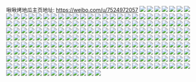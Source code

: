 啾啾烤地瓜主页地址: https://weibo.com/u/7524972057 
![](https://wx4.sinaimg.cn/mw2000/008dg0Z3ly1h9hbnen9v8j31o0280kjm.jpg) 
![](https://wx4.sinaimg.cn/mw2000/008dg0Z3ly1h9evqwcw8nj30wi139jw9.jpg) 
![](https://wx4.sinaimg.cn/mw2000/008dg0Z3ly1h9e6bmhchwj30wi134wmn.jpg) 
![](https://wx4.sinaimg.cn/mw2000/008dg0Z3ly1h9dtoltpwlj31o02807wi.jpg) 
![](https://wx4.sinaimg.cn/mw2000/008dg0Z3ly1h9dtokemtbj33402c04qr.jpg) 
![](https://wx4.sinaimg.cn/mw2000/008dg0Z3ly1h9c9z589thj30wi1yc41j.jpg) 
![](https://wx4.sinaimg.cn/mw2000/008dg0Z3ly1h98i6sp0mcj30wi0wd0y6.jpg) 
![](https://wx4.sinaimg.cn/mw2000/008dg0Z3ly1h986sbdj32j30rx0fn767.jpg) 
![](https://wx4.sinaimg.cn/mw2000/008dg0Z3ly1h93gu3d8adj30u00u0427.jpg) 
![](https://wx4.sinaimg.cn/mw2000/008dg0Z3ly1h92ekzqqhij30wi1250y7.jpg) 
![](https://wx4.sinaimg.cn/mw2000/008dg0Z3ly1h8tvufbq9bj304g04ga9w.jpg) 
![](https://wx4.sinaimg.cn/mw2000/008dg0Z3ly1h8rx2htprjj304g04ga9w.jpg) 
![](https://wx4.sinaimg.cn/mw2000/008dg0Z3ly1h8rlp1arp1j30u00tddk5.jpg) 
![](https://wx4.sinaimg.cn/mw2000/008dg0Z3ly1h8oaan4jsmj30nc0ncgo7.jpg) 
![](https://wx4.sinaimg.cn/mw2000/008dg0Z3ly1h8isetkofuj31o02807wi.jpg) 
![](https://wx4.sinaimg.cn/mw2000/008dg0Z3ly1h8iserasl8j31o02807wi.jpg) 
![](https://wx4.sinaimg.cn/mw2000/008dg0Z3ly1h8ec134b6sj30uk5y77wj.jpg) 
![](https://wx4.sinaimg.cn/mw2000/008dg0Z3ly1h8ec16s34pj30uk6pmb2c.jpg) 
![](https://wx4.sinaimg.cn/mw2000/008dg0Z3ly1h83qhzd6nfj30u014011j.jpg) 
![](https://wx4.sinaimg.cn/mw2000/008dg0Z3ly1h827znw6bkj30qo1bcjwm.jpg) 
![](https://wx4.sinaimg.cn/mw2000/008dg0Z3ly1h7xycqmuy0j31uc1acb29.jpg) 
![](https://wx4.sinaimg.cn/mw2000/008dg0Z3ly1h7vqn0h220j32c03401ky.jpg) 
![](https://wx4.sinaimg.cn/mw2000/008dg0Z3ly1h7vqmzemwmj32c03404qq.jpg) 
![](https://wx4.sinaimg.cn/mw2000/008dg0Z3ly1h7vqmyi8s5j33402c04qs.jpg) 
![](https://wx4.sinaimg.cn/mw2000/008dg0Z3ly1h7tzlsmxuhj30u00u0gra.jpg) 
![](https://wx4.sinaimg.cn/mw2000/008dg0Z3ly1h7pi1zhxqxj30v60u00u2.jpg) 
![](https://wx4.sinaimg.cn/mw2000/008dg0Z3ly1h7oy4ojlisj30se0sg40n.jpg) 
![](https://wx4.sinaimg.cn/mw2000/008dg0Z3ly1h7m1b34k02j31jk2iz7wi.jpg) 
![](https://wx4.sinaimg.cn/mw2000/008dg0Z3ly1h7la5qsnjfj30lu0lb0u7.jpg) 
![](https://wx4.sinaimg.cn/mw2000/008dg0Z3ly1h7gpmxwj7ij31400u0dou.jpg) 
![](https://wx4.sinaimg.cn/mw2000/008dg0Z3ly1h7gpn6s4j2j33402c04qs.jpg) 
![](https://wx4.sinaimg.cn/mw2000/008dg0Z3ly1h7gpn1b1luj30wi0kl0td.jpg) 
![](https://wx4.sinaimg.cn/mw2000/008dg0Z3ly1h7gpn1v863j30wi0u775c.jpg) 
![](https://wx4.sinaimg.cn/mw2000/008dg0Z3ly1h7foakjqnxj31uc1acu0x.jpg) 
![](https://wx4.sinaimg.cn/mw2000/008dg0Z3ly1h7dyvb42i8j30wi1ycnpd.jpg) 
![](https://wx4.sinaimg.cn/mw2000/008dg0Z3ly1h79vsq41lyj31o0280wnn.jpg) 
![](https://wx4.sinaimg.cn/mw2000/008dg0Z3ly1h79viqiezgj30y61ckwsr.jpg) 
![](https://wx4.sinaimg.cn/mw2000/008dg0Z3ly1h768dcgiwdj30o216rtd1.jpg) 
![](https://wx4.sinaimg.cn/mw2000/008dg0Z3ly1h74ulfnsdnj30qo0qogog.jpg) 
![](https://wx4.sinaimg.cn/mw2000/008dg0Z3ly1h72u7euyabj31o0280gur.jpg) 
![](https://wx4.sinaimg.cn/mw2000/008dg0Z3ly1h72u7gffppj31o0280gu3.jpg) 
![](https://wx4.sinaimg.cn/mw2000/008dg0Z3ly1h72u7bz5vhj30zg1ban3v.jpg) 
![](https://wx4.sinaimg.cn/mw2000/008dg0Z3ly1h72u7bnyeaj30wi0adwhm.jpg) 
![](https://wx4.sinaimg.cn/mw2000/008dg0Z3ly1h72u96c9waj31120pw4qp.jpg) 
![](https://wx4.sinaimg.cn/mw2000/008dg0Z3ly1h72u8kxjgkj33401r0kjl.jpg) 
![](https://wx4.sinaimg.cn/mw2000/008dg0Z3ly1h6ybfwfu17j31yc0witai.jpg) 
![](https://wx4.sinaimg.cn/mw2000/008dg0Z3ly1h6ybfwqx4dj31yc0wi75j.jpg) 
![](https://wx4.sinaimg.cn/mw2000/008dg0Z3ly1h6shs0mxqmj30uka5j7to.jpg) 
![](https://wx4.sinaimg.cn/mw2000/008dg0Z3ly1h6se7z12zzj30ku1941jr.jpg) 
![](https://wx4.sinaimg.cn/mw2000/008dg0Z3ly1h6nanchn7uj30jz0jsglw.jpg) 
![](https://wx4.sinaimg.cn/mw2000/008dg0Z3ly1h6m8y5a4tgj30u00tl424.jpg) 
![](https://wx4.sinaimg.cn/mw2000/008dg0Z3ly1h6iqed05mrj30sg0sgjua.jpg) 
![](https://wx4.sinaimg.cn/mw2000/008dg0Z3ly1h61t7914enj31o0280hdu.jpg) 
![](https://wx4.sinaimg.cn/mw2000/008dg0Z3ly1h61t74l8yjj31o0280kjm.jpg) 
![](https://wx4.sinaimg.cn/mw2000/008dg0Z3ly1h61t733q40j31o0280hdu.jpg) 
![](https://wx4.sinaimg.cn/mw2000/008dg0Z3ly1h61t76i2gfj31o02804cu.jpg) 
![](https://wx4.sinaimg.cn/mw2000/008dg0Z3ly1h5spg4nsd7j31120pw7wh.jpg) 
![](https://wx4.sinaimg.cn/mw2000/008dg0Z3ly1h5spg5hxwqj31120pw4qp.jpg) 
![](https://wx4.sinaimg.cn/mw2000/008dg0Z3ly1h5sg8pdj45j31120pwe20.jpg) 
![](https://wx4.sinaimg.cn/mw2000/008dg0Z3ly1h5sg8qb3dvj31120pw1kx.jpg) 
![](https://wx4.sinaimg.cn/mw2000/008dg0Z3ly1h5sg8r4db8j31120pw1kx.jpg) 
![](https://wx4.sinaimg.cn/mw2000/008dg0Z3ly1h5rz9kdpvij30ur0u078h.jpg) 
![](https://wx4.sinaimg.cn/mw2000/008dg0Z3ly1h5fs7ans9lj30u00u0gra.jpg) 
![](https://wx4.sinaimg.cn/mw2000/008dg0Z3ly1h5ergbojnrj31120pw7us.jpg) 
![](https://wx4.sinaimg.cn/mw2000/008dg0Z3ly1h5ergao4eoj31120pw1kx.jpg) 
![](https://wx4.sinaimg.cn/mw2000/008dg0Z3ly1h5ergcr4qej31120pw1kx.jpg) 
![](https://wx4.sinaimg.cn/mw2000/008dg0Z3ly1h5bdj3j8j7j303k03kwea.jpg) 
![](https://wx4.sinaimg.cn/mw2000/008dg0Z3ly1h4zn09vbh5j32c02c0e81.jpg) 
![](https://wx4.sinaimg.cn/mw2000/008dg0Z3ly1h4s87tu9d0j30u00tl424.jpg) 
![](https://wx4.sinaimg.cn/mw2000/008dg0Z3ly1h4mr7nac5tj30tv1m7h7b.jpg) 
![](https://wx4.sinaimg.cn/mw2000/008dg0Z3ly1h4i7a3gkwdj32c0340hdv.jpg) 
![](https://wx4.sinaimg.cn/mw2000/008dg0Z3ly1h4i79yduwdj325c25cnpd.jpg) 
![](https://wx4.sinaimg.cn/mw2000/008dg0Z3ly1h4i7a6sm0yj32c03404qr.jpg) 
![](https://wx4.sinaimg.cn/mw2000/008dg0Z3ly1h4cesccx41j30y40y4k6e.jpg) 
![](https://wx4.sinaimg.cn/mw2000/008dg0Z3ly1h4cesb6573j32c0340hdu.jpg) 
![](https://wx4.sinaimg.cn/mw2000/008dg0Z3ly1h4cesmtq4ej32c0340x6t.jpg) 
![](https://wx4.sinaimg.cn/mw2000/008dg0Z3ly1h4cesohq6bj32c03407wi.jpg) 
![](https://wx4.sinaimg.cn/mw2000/008dg0Z3ly1h4cesp16saj316o1kw49y.jpg) 
![](https://wx4.sinaimg.cn/mw2000/008dg0Z3ly1h4cespe6atj30r40q943x.jpg) 
![](https://wx4.sinaimg.cn/mw2000/008dg0Z3ly1h47u67xdslj30jz0hbdho.jpg) 
![](https://wx4.sinaimg.cn/mw2000/008dg0Z3ly1h44ldp0t6dj30wi1yc7wh.jpg) 
![](https://wx4.sinaimg.cn/mw2000/008dg0Z3ly1h3z8wgptdfj303k03kwea.jpg) 
![](https://wx4.sinaimg.cn/mw2000/008dg0Z3ly1h3vbuddozqj3178178h8u.jpg) 
![](https://wx4.sinaimg.cn/mw2000/008dg0Z3ly1h3vbue58etj317v17vqmi.jpg) 
![](https://wx4.sinaimg.cn/mw2000/008dg0Z3ly1h3vbuia4mfj32c02fqe83.jpg) 
![](https://wx4.sinaimg.cn/mw2000/008dg0Z3ly1h3tt07miqaj316o1kw4qp.jpg) 
![](https://wx4.sinaimg.cn/mw2000/008dg0Z3ly1h3j6ycxl5gj33402c07wj.jpg) 
![](https://wx4.sinaimg.cn/mw2000/008dg0Z3ly1h3j6ydxctaj316o1kw1jb.jpg) 
![](https://wx4.sinaimg.cn/mw2000/008dg0Z3ly1h387h3jbbrj30xr0u4tbc.jpg) 
![](https://wx4.sinaimg.cn/mw2000/008dg0Z3ly1h34osmth46j32c02c0b0p.jpg) 
![](https://wx4.sinaimg.cn/mw2000/008dg0Z3ly1h34osm2icuj32c02c0x3r.jpg) 
![](https://wx4.sinaimg.cn/mw2000/008dg0Z3ly1h34osnpex4j316n16ngts.jpg) 
![](https://wx4.sinaimg.cn/mw2000/008dg0Z3ly1h32fznhysyj30ph0phgpv.jpg) 
![](https://wx4.sinaimg.cn/mw2000/008dg0Z3ly1h2rsy1iku6j30qo0zkwsf.jpg) 
![](https://wx4.sinaimg.cn/mw2000/008dg0Z3ly1h2qv7ncomnj30ri14ddnd.jpg) 
![](https://wx4.sinaimg.cn/mw2000/008dg0Z3ly1h2hmilagx1j30mk0mkade.jpg) 
![](https://wx4.sinaimg.cn/mw2000/008dg0Z3ly1h2f7u54mmyj316o1kw4qp.jpg) 
![](https://wx4.sinaimg.cn/mw2000/008dg0Z3ly1h2dm3wde04j30sg0sgq8y.jpg) 
![](https://wx4.sinaimg.cn/mw2000/008dg0Z3ly1h2685ceepqj31sc1sc1kx.jpg) 
![](https://wx4.sinaimg.cn/mw2000/008dg0Z3ly1h23ejqpts6j30vp0smq9r.jpg) 
![](https://wx4.sinaimg.cn/mw2000/008dg0Z3ly1h1k3fh7h6lj32801o0qv6.jpg) 
![](https://wx4.sinaimg.cn/mw2000/008dg0Z3ly1h1k3ewhwxij30u00u07bu.jpg) 
![](https://wx4.sinaimg.cn/mw2000/008dg0Z3ly1h120ilpfuzj30dw0k3dh2.jpg) 
![](https://wx4.sinaimg.cn/mw2000/008dg0Z3ly1h10coay8cjj31xe2tm1ky.jpg) 
![](https://wx4.sinaimg.cn/mw2000/008dg0Z3ly1h10co9snkoj32c02c04qq.jpg) 
![](https://wx4.sinaimg.cn/mw2000/008dg0Z3ly1h10coby1o4j31of2imx6p.jpg) 
![](https://wx4.sinaimg.cn/mw2000/008dg0Z3ly1h10cq4i5iaj31yx3471ky.jpg) 
![](https://wx4.sinaimg.cn/mw2000/008dg0Z3ly1h0xzzjiyn1j31sc1schdt.jpg) 
![](https://wx4.sinaimg.cn/mw2000/008dg0Z3ly1h0c632vprfj30py0bcjta.jpg) 
![](https://wx4.sinaimg.cn/mw2000/008dg0Z3ly1h04xerb5onj30u0140439.jpg) 
![](https://wx4.sinaimg.cn/mw2000/008dg0Z3ly1gzhgc1umkbj30bm340ql5.jpg) 
![](https://wx4.sinaimg.cn/mw2000/008dg0Z3ly1gzhgc17pexj30au33z4er.jpg) 
![](https://wx4.sinaimg.cn/mw2000/008dg0Z3ly1gzhgc0r1awj30db340h7y.jpg) 
![](https://wx4.sinaimg.cn/mw2000/008dg0Z3ly1gzfpyamm1cj315n0hjwlx.jpg) 
![](https://wx4.sinaimg.cn/mw2000/008dg0Z3ly1gzfpzgdbvij30tz0tzqef.jpg) 
![](https://wx4.sinaimg.cn/mw2000/008dg0Z3ly1gyqbbq24zsj32c02c04qq.jpg) 
![](https://wx4.sinaimg.cn/mw2000/008dg0Z3ly1gyqbbn34mgj30zk1be49t.jpg) 
![](https://wx4.sinaimg.cn/mw2000/008dg0Z3ly1gyqbbtggzvj30wi0widl4.jpg) 
![](https://wx4.sinaimg.cn/mw2000/008dg0Z3ly1gyjf5tgir8j32c02c0x6p.jpg) 
![](https://wx4.sinaimg.cn/mw2000/008dg0Z3ly1gy9s2jxypxj30yi22okdw.jpg) 
![](https://wx4.sinaimg.cn/mw2000/008dg0Z3ly1gy9s2mivmqj30yi22o1kx.jpg) 
![](https://wx4.sinaimg.cn/mw2000/008dg0Z3ly1gvxn1m8g93j30u10u0459.jpg) 
![](https://wx4.sinaimg.cn/mw2000/008dg0Z3ly1gvmz6t91l6j60u00u07au02.jpg) 
![](https://wx4.sinaimg.cn/mw2000/008dg0Z3ly1gvmz6tv879j60u00u0afu02.jpg) 
![](https://wx4.sinaimg.cn/mw2000/008dg0Z3ly1gvmz6xtvvfj60u00u0gro02.jpg) 
![](https://wx4.sinaimg.cn/mw2000/008dg0Z3ly1gvjd9ht3i1j60u00u0wkz02.jpg) 
![](https://wx4.sinaimg.cn/mw2000/008dg0Z3ly1gvf8socujpj60yi0mojtu02.jpg) 
![](https://wx4.sinaimg.cn/mw2000/008dg0Z3ly1gugfc9d8yaj60u0140tfu02.jpg) 
![](https://wx4.sinaimg.cn/mw2000/008dg0Z3ly1gugfceulvwj60u0140tgh02.jpg) 
![](https://wx4.sinaimg.cn/mw2000/008dg0Z3ly1gugfcbmb53j31400u0q9m.jpg) 
![](https://wx4.sinaimg.cn/mw2000/008dg0Z3ly1gugffv88qdj61400u0jyn02.jpg) 
![](https://wx4.sinaimg.cn/mw2000/008dg0Z3ly1gugfcgv4h8j61400u0n7602.jpg) 
![](https://wx4.sinaimg.cn/mw2000/008dg0Z3ly1gugfca85jyj61400u0qa802.jpg) 
![](https://wx4.sinaimg.cn/mw2000/008dg0Z3gy1gu2nnba1pvj30u013zti9.jpg) 
![](https://wx4.sinaimg.cn/mw2000/008dg0Z3gy1gu2nn9m4ijj316o0sg76m.jpg) 
![](https://wx4.sinaimg.cn/mw2000/008dg0Z3gy1gu2nnbo605j30u10u0q7y.jpg) 
![](https://wx4.sinaimg.cn/mw2000/008dg0Z3gy1gu2nna158yj30u10u0tek.jpg) 
![](https://wx4.sinaimg.cn/mw2000/008dg0Z3gy1gu2nnaf2moj30u10u042x.jpg) 
![](https://wx4.sinaimg.cn/mw2000/008dg0Z3gy1gu2nnasgtaj30u10u0jw2.jpg) 
![](https://wx4.sinaimg.cn/mw2000/008dg0Z3gy1gu24edsnnzj30u011679f.jpg) 
![](https://wx4.sinaimg.cn/mw2000/008dg0Z3gy1gu1fkd7h1wj31400u0wok.jpg) 
![](https://wx4.sinaimg.cn/mw2000/008dg0Z3gy1gu1fkfp8opj30u013z16m.jpg) 
![](https://wx4.sinaimg.cn/mw2000/008dg0Z3gy1gu1fko07vtj30u0140tjz.jpg) 
![](https://wx4.sinaimg.cn/mw2000/008dg0Z3gy1gu1fkdu89nj31hc0u04b0.jpg) 
![](https://wx4.sinaimg.cn/mw2000/008dg0Z3gy1gu1fkh9ucrj31400u0aht.jpg) 
![](https://wx4.sinaimg.cn/mw2000/008dg0Z3gy1gu1fkeb0cuj30u10u0afi.jpg) 
![](https://wx4.sinaimg.cn/mw2000/008dg0Z3gy1gu1fkg6ippj30u10u015c.jpg) 
![](https://wx4.sinaimg.cn/mw2000/008dg0Z3gy1gu1fkerzi3j30u013zakm.jpg) 
![](https://wx4.sinaimg.cn/mw2000/008dg0Z3gy1gu1fkgutcvj30u00u0n9a.jpg) 
![](https://wx4.sinaimg.cn/mw2000/008dg0Z3ly1gtwtfekrgoj30rn0rn75y.jpg) 
![](https://wx4.sinaimg.cn/mw2000/008dg0Z3ly1gtw8bpch2fj31400u0gts.jpg) 
![](https://wx4.sinaimg.cn/mw2000/008dg0Z3ly1gtt9f3zvqxj31400u0dm5.jpg) 
![](https://wx4.sinaimg.cn/mw2000/008dg0Z3ly1gtt9f3462yj31400u0tfc.jpg) 
![](https://wx4.sinaimg.cn/mw2000/008dg0Z3ly1gtt9gmgai3j31400u07ay.jpg) 
![](https://wx4.sinaimg.cn/mw2000/008dg0Z3ly1gtqf5jxibfj30q015qqam.jpg) 
![](https://wx4.sinaimg.cn/mw2000/008dg0Z3ly1gtinibz3r2j31400u0aid.jpg) 
![](https://wx4.sinaimg.cn/mw2000/008dg0Z3ly1gtinicpx9ij317c0k0n0u.jpg) 
![](https://wx4.sinaimg.cn/mw2000/008dg0Z3ly1gtinie2wmdj31400u0dpo.jpg) 
![](https://wx4.sinaimg.cn/mw2000/008dg0Z3ly1gthk4tdoynj30wp0pdwhn.jpg) 
![](https://wx4.sinaimg.cn/mw2000/008dg0Z3ly1gt5urxdl6xj30u00u0wll.jpg) 
![](https://wx4.sinaimg.cn/mw2000/008dg0Z3ly1gsq4ijq15cj30u00u0goa.jpg) 
![](https://wx4.sinaimg.cn/mw2000/008dg0Z3ly1grzfd7tjt3j30rs0cfabg.jpg) 
![](https://wx4.sinaimg.cn/mw2000/008dg0Z3ly1grzfk6nlczj3086086mxi.jpg) 
![](https://wx4.sinaimg.cn/mw2000/008dg0Z3ly1gryf3ut9w6j30ku0ivq46.jpg) 
![](https://wx4.sinaimg.cn/mw2000/008dg0Z3ly1grxo1yped5j31400u0dqo.jpg) 
![](https://wx4.sinaimg.cn/mw2000/008dg0Z3ly1grxo1xskduj30u0140tmw.jpg) 
![](https://wx4.sinaimg.cn/mw2000/008dg0Z3ly1grxo1zg1gwj30u0140tj1.jpg) 
![](https://wx4.sinaimg.cn/mw2000/008dg0Z3ly1grxo1wz24aj30jq0ew76s.jpg) 
![](https://wx4.sinaimg.cn/mw2000/008dg0Z3ly1grmsozb4jtj30u00jcafa.jpg) 
![](https://wx4.sinaimg.cn/mw2000/008dg0Z3ly1grgpfan8ffj30u00u0afs.jpg) 
![](https://wx4.sinaimg.cn/mw2000/008dg0Z3ly1grczhgj085j311f0u0gy4.jpg) 
![](https://wx4.sinaimg.cn/mw2000/008dg0Z3ly1grczhgyl6bj31400u0qij.jpg) 
![](https://wx4.sinaimg.cn/mw2000/008dg0Z3ly1grczkew5bnj30u010pn13.jpg) 
![](https://wx4.sinaimg.cn/mw2000/008dg0Z3ly1gqvmsw6f7oj30yi0qa10w.jpg) 
![](https://wx4.sinaimg.cn/mw2000/008dg0Z3ly1gqvmsvjrdkj30va0jgq6m.jpg) 
![](https://wx4.sinaimg.cn/mw2000/008dg0Z3ly1gqvmswtfjej30yi0q0gup.jpg) 
![](https://wx4.sinaimg.cn/mw2000/008dg0Z3ly1gqsoes62x0j31400u079r.jpg) 
![](https://wx4.sinaimg.cn/mw2000/008dg0Z3ly1gqnlchybcnj30yi0nhdkz.jpg) 
![](https://wx4.sinaimg.cn/mw2000/008dg0Z3ly1gqi80fg4jyj30u40u0770.jpg) 
![](https://wx4.sinaimg.cn/mw2000/008dg0Z3gy1gq6jrahgzyj31400u0qg5.jpg) 
![](https://wx4.sinaimg.cn/mw2000/008dg0Z3gy1gq6jrchde7j30u00u0dqz.jpg) 
![](https://wx4.sinaimg.cn/mw2000/008dg0Z3gy1gq6jrbdnh5j30u01407be.jpg) 
![](https://wx4.sinaimg.cn/mw2000/008dg0Z3gy1gq6js35k52j31400u04b6.jpg) 
![](https://wx4.sinaimg.cn/mw2000/008dg0Z3gy1gq5o60x0tmj30u01407e6.jpg) 
![](https://wx4.sinaimg.cn/mw2000/008dg0Z3gy1gq5o60a6qzj30u10u0wlt.jpg) 
![](https://wx4.sinaimg.cn/mw2000/008dg0Z3gy1gq5o61ic3dj30u0140ak3.jpg) 
![](https://wx4.sinaimg.cn/mw2000/008dg0Z3gy1gq5o6krmtyj31400u0woa.jpg) 
![](https://wx4.sinaimg.cn/mw2000/008dg0Z3gy1gq4by0z64uj30u0147drr.jpg) 
![](https://wx4.sinaimg.cn/mw2000/008dg0Z3gy1gq4bxi4exoj30u10u0k1s.jpg) 
![](https://wx4.sinaimg.cn/mw2000/008dg0Z3gy1gq4bxipnpgj30u00u0k4j.jpg) 
![](https://wx4.sinaimg.cn/mw2000/008dg0Z3gy1gq4bxja3bbj30u00u0tlf.jpg) 
![](https://wx4.sinaimg.cn/mw2000/008dg0Z3ly1gq36cf70ufj31400u0dsa.jpg) 
![](https://wx4.sinaimg.cn/mw2000/008dg0Z3ly1gq36cgq1o5j31400u0tj1.jpg) 
![](https://wx4.sinaimg.cn/mw2000/008dg0Z3ly1gq36cfsxu6j31400u0tk0.jpg) 
![](https://wx4.sinaimg.cn/mw2000/008dg0Z3ly1gq36cg89g8j31400u0wlp.jpg) 
![](https://wx4.sinaimg.cn/mw2000/008dg0Z3ly1gppvqjkf0rj31400u0k3v.jpg) 
![](https://wx4.sinaimg.cn/mw2000/008dg0Z3ly1gppvqj9srlj31400u0qh0.jpg) 
![](https://wx4.sinaimg.cn/mw2000/008dg0Z3ly1gph0g7ho3lj31400u0dpr.jpg) 
![](https://wx4.sinaimg.cn/mw2000/008dg0Z3ly1gph0g5hwy1j31400u0ajv.jpg) 
![](https://wx4.sinaimg.cn/mw2000/008dg0Z3gy1gpeitwpkvwj30n60uwjvx.jpg) 
![](https://wx4.sinaimg.cn/mw2000/008dg0Z3ly1gp84l1admij30yi0be75e.jpg) 
![](https://wx4.sinaimg.cn/mw2000/008dg0Z3ly1goxjcrux59j31400u0dql.jpg) 
![](https://wx4.sinaimg.cn/mw2000/008dg0Z3ly1goxjctaciij31400u0168.jpg) 
![](https://wx4.sinaimg.cn/mw2000/008dg0Z3ly1goxjcsjckwj31400u0qdq.jpg) 
![](https://wx4.sinaimg.cn/mw2000/008dg0Z3ly1goxji723dtj30mj0mjn0t.jpg) 
![](https://wx4.sinaimg.cn/mw2000/008dg0Z3ly1gop487xh1vj30yi0qtae1.jpg) 
![](https://wx4.sinaimg.cn/mw2000/008dg0Z3ly1gomqffmyj9j30u01sykjv.jpg) 
![](https://wx4.sinaimg.cn/mw2000/008dg0Z3ly1go96ai84twj30u018zk2m.jpg) 
![](https://wx4.sinaimg.cn/mw2000/008dg0Z3ly1go96ah2726j30u017rgny.jpg) 
![](https://wx4.sinaimg.cn/mw2000/008dg0Z3ly1go96aj6he3j30u0140qbz.jpg) 
![](https://wx4.sinaimg.cn/mw2000/008dg0Z3ly1go96al3lioj31400u07jb.jpg) 
![](https://wx4.sinaimg.cn/mw2000/008dg0Z3ly1go81gk0f2vj30u016kq85.jpg) 
![](https://wx4.sinaimg.cn/mw2000/008dg0Z3ly1go6ihf6lfzj30u0190n5y.jpg) 
![](https://wx4.sinaimg.cn/mw2000/008dg0Z3ly1go5k87wrlhj30u0140djw.jpg) 
![](https://wx4.sinaimg.cn/mw2000/008dg0Z3ly1go5k7ejdruj30u00wtq7k.jpg) 
![](https://wx4.sinaimg.cn/mw2000/008dg0Z3ly1go451vn4gij30rs0rsjug.jpg) 
![](https://wx4.sinaimg.cn/mw2000/008dg0Z3ly1go451wp71dj30u01sx45t.jpg) 
![](https://wx4.sinaimg.cn/mw2000/008dg0Z3ly1gmypikgb6vj30u00u0q6l.jpg) 
![](https://wx4.sinaimg.cn/mw2000/008dg0Z3ly1gmw8dehjgnj30u00u0gqq.jpg) 
![](https://wx4.sinaimg.cn/mw2000/008dg0Z3ly1gmva404lpoj30u01hek0s.jpg) 
